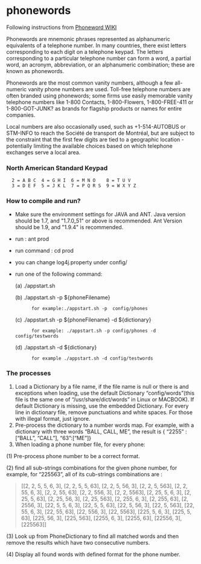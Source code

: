 # phonewords
Following instructions from [Phoneword WIKI](http://en.wikipedia.org/wiki/Phoneword)
>
Phonewords are mnemonic phrases represented as alphanumeric equivalents of a telephone number.
In many countries, there exist letters corresponding to each digit on a telephone keypad. The 
letters corresponding to a particular telephone number can form a word, a partial word, an 
acronym, abbreviation, or an alphanumeric combination; these are known as phonewords.
>
Phonewords are the most common vanity numbers, although a few all-numeric vanity phone numbers 
are used. Toll-free telephone numbers are often branded using phonewords; some firms use easily 
memorable vanity telephone numbers like 1-800 Contacts, 1-800-Flowers, 1-800-FREE-411 or 
1-800-GOT-JUNK? as brands for flagship products or names for entire companies.
>
Local numbers are also occasionally used, such as +1-514-AUTOBUS or STM-INFO to reach the
Société de transport de Montréal, but are subject to the constraint that the first few digits 
are tied to a geographic location - potentially limiting the available choices based on which 
telephone exchanges serve a local area.


### North American Standard Keypad 
      2 = A B C	 4 = G H I	6 = M N O	 8 = T U V
      3 = D E F	 5 = J K L	7 = P Q R S	 9 = W X Y Z
      
### How to compile and run?
* Make sure the environment settings for JAVA and ANT.
            Java version should be 1.7, and "1.7.0_51" or above is recommended.
            Ant Version should be 1.9, and "1.9.4" is recommended.
* run : ant prod
* run command : cd prod
* you can change log4j.property under config/
* run one of the following command:

    (a) ./appstart.sh  
    
    (b) ./appstart.sh -p ${phoneFilename}
    
            for example:./appstart.sh -p  config/phones
    
    (c) ./appstart.sh -p ${phoneFilename} -d ${dictionary}
    
            for example: ./appstart.sh -p config/phones -d config/testwords
    
    (d) ./appstart.sh -d ${dictionary}
    
            for example ./appstart.sh -d config/testwords

### The processes
1. Load a Dictionary by a file name, if the file name is null or there is and exceptions when loading, use the default Dictionary “config/words”(this file is the same one of “/usr/share/dict/words” in Linux or MACBOOK). If default Dictionary is missing, use the embedded Dictionary. For every line in dictionary file, remove punctuations and white spaces. For those with illegal format, just ignore. 
2. Pre-process the dictionary to a number words map. For example, with a dictionary with three words “BALL, CALL, ME”, the result is { “2255” :[“BALL”, “CALL”], “63”:[“ME”]}
3. When loading a phone number file, for every phone:
  
  (1) Pre-process phone number to be a correct format. 

  (2) find all sub-strings combinations for the given phone number, for example, for “225563”, all of its cub-strings combinations are :
> [[2, 2, 5, 5, 6, 3], [2, 2, 5, 5, 63], [2, 2, 5, 56, 3], [2, 2, 5, 563], [2, 2, 55, 6, 3], [2, 2, 55, 63], [2, 2, 556, 3], [2, 2, 5563], [2, 25, 5, 6, 3], [2, 25, 5, 63], [2, 25, 56, 3], [2, 25, 563], [2, 255, 6, 3], [2, 255, 63], [2, 2556, 3], [22, 5, 5, 6, 3], [22, 5, 5, 63], [22, 5, 56, 3], [22, 5, 563], [22, 55, 6, 3], [22, 55, 63], [22, 556, 3], [22, 5563], [225, 5, 6, 3], [225, 5, 63], [225, 56, 3], [225, 563], [2255, 6, 3], [2255, 63], [22556, 3], [225563]]

  (3) Look up from PhoneDictionary to find all matched words and then remove the results which have two consecutive numbers. 

  (4) Display all found words  with defined format for the phone number.
